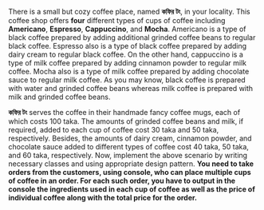 There is a small but cozy coffee place, named **কফির টং**, in your locality. This coffee shop offers **four**
different types of cups of coffee including **Americano**, **Espresso**, **Cappuccino**, and **Mocha**.
Americano is a type of black coffee prepared by adding additional grinded coffee beans to regular
black coffee. Espresso also is a type of black coffee prepared by adding dairy cream to regular
black coffee. On the other hand, cappuccino is a type of milk coffee prepared by adding cinnamon
powder to regular milk coffee. Mocha also is a type of milk coffee prepared by adding chocolate
sauce to regular milk coffee. As you may know, black coffee is prepared with water and grinded
coffee beans whereas milk coffee is prepared with milk and grinded coffee beans.

**কফির টং** serves the coffee in their handmade fancy coffee mugs, each of which costs 100 taka.
The amounts of grinded coffee beans and milk, if required, added to each cup of coffee cost 30
taka and 50 taka, respectively. Besides, the amounts of dairy cream, cinnamon powder, and
chocolate sauce added to different types of coffee cost 40 taka, 50 taka, and 60 taka, respectively.
Now, implement the above scenario by writing necessary classes and using appropriate design
pattern. **You need to take orders from the customers, using console, who can place multiple cups
of coffee in an order. For each such order, you have to output in the console the ingredients used
in each cup of coffee as well as the price of individual coffee along with the total price for the order.**

